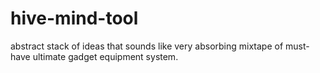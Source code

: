 # hive-mind-tool
abstract stack of ideas that sounds like very absorbing mixtape of must-have ultimate gadget equipment system. 
